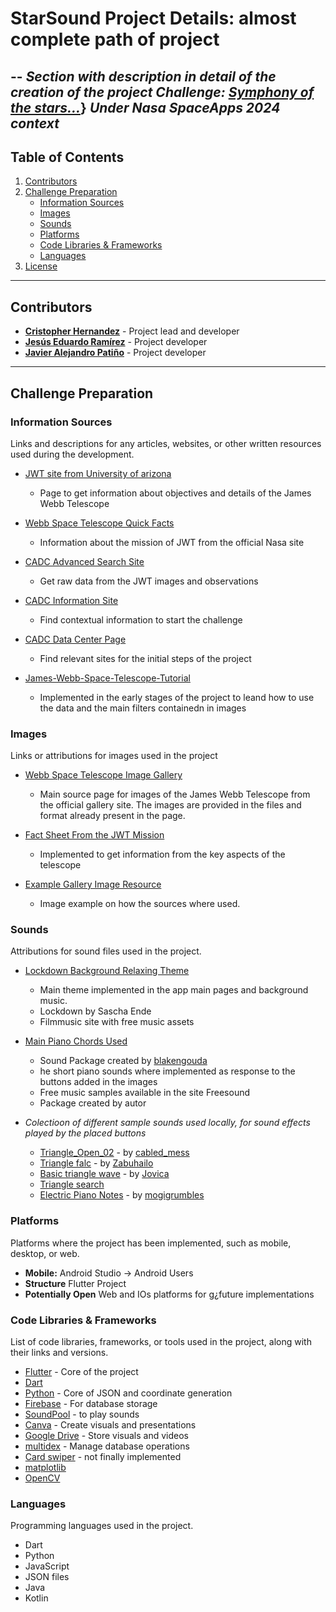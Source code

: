 # StarSound Project Details: almost complete path of project

--
*Section with description in detail of the creation of the project*
*Challenge: [Symphony of the stars...](https://www.spaceappschallenge.org/nasa-space-apps-2024/challenges/symphony-of-the-stars-harmonizing-the-james-webb-space-telescope-in-music-and-images/?tab=resources)*}
*Under Nasa SpaceApps 2024 context*
--

## Table of Contents
1. [Contributors](#contributors)
2. [Challenge Preparation](#challenge-preparation)
   - [Information Sources](#information-sources)
   - [Images](#images)
   - [Sounds](#sounds)
   - [Platforms](#platforms)
   - [Code Libraries & Frameworks](#code-libraries--frameworks)
   - [Languages](#languages)
3. [License](#license)

---

## Contributors
- [**Cristopher Hernandez**](https://github.com/Cristopher2874/) - Project lead and developer
- [**Jesús Eduardo Ramírez**](https://github.com/Jesus-e) - Project developer
- [**Javier Alejandro Patiño**](https://github.com/Alexpm3435) - Project developer

---

## Challenge Preparation

### Information Sources
Links and descriptions for any articles, websites, or other written resources used during the development.

- [JWT site from University of arizona](https://jwst.arizona.edu/)
  - Page to get information about objectives and details of the James Webb Telescope
  
- [Webb Space Telescope Quick Facts](https://webbtelescope.org/quick-facts)
  - Information about the mission of JWT from the official Nasa site

- [CADC Advanced Search Site](https://www.cadc-ccda.hia-iha.nrc-cnrc.gc.ca/en/search/?collection=JWST&noexec=true)
  - Get raw data from the JWT images and observations

- [CADC Information Site](https://www.cadc-ccda.hia-iha.nrc-cnrc.gc.ca/en/jwst/)
  - Find contextual information to start the challenge

- [CADC Data Center Page](https://www.cadc-ccda.hia-iha.nrc-cnrc.gc.ca/en/)
  - Find relevant sites for the initial steps of the project

- [James-Webb-Space-Telescope-Tutorial](https://github.com/asc-csa/James-Webb-Space-Telescope-Tutorial)
  - Implemented in the early stages of the project to leand how to use the data and the main filters containedn in images

### Images
Links or attributions for images used in the project

- [Webb Space Telescope Image Gallery](https://webbtelescope.org/images)
  - Main source page for images of the James Webb Telescope from the official gallery site. The images are provided in the files and format already present in the page.

- [Fact Sheet From the JWT Mission](https://science.nasa.gov/mission/webb/fact-sheet/)
  - Implemented to get information from the key aspects of the telescope

- [Example Gallery Image Resource](https://webbtelescope.org/contents/media/images/2024/124/01J06XYGEDEE86D1H9N5EJ9EG0?page=2&filterUUID=91dfa083-c258-4f9f-bef1-8f40c26f4c97)
  - Image example on how the sources where used.

### Sounds
Attributions for sound files used in the project.

- [Lockdown Background Relaxing Theme](https://filmmusic.io/en/song/7658-lockdown)
  - Main theme implemented in the app main pages and background music.
  - Lockdown by Sascha Ende
  - Filmmusic site with free music assets

- [Main Piano Chords Used](https://freesound.org/search/?q=piano+chords&f=grouping_pack%3A%2229677_Piano+Chords%22)
  - Sound Package created by [blakengouda](https://freesound.org/people/blakengouda/)
  - he short piano sounds where implemented as response to the buttons added in the images
  - Free music samples available in the site Freesound
  - Package created by autor
- *Colectioon of different sample sounds used locally, for sound effects played by the placed buttons*
  - [Triangle_Open_02](https://freesound.org/people/cabled_mess/sounds/349503/) - by [cabled_mess](https://freesound.org/people/cabled_mess/)
  - [Triangle falc](https://freesound.org/people/Zabuhailo/sounds/465634/) - by [Zabuhailo](https://freesound.org/people/Zabuhailo/)
  - [Basic triangle wave](https://freesound.org/people/Jovica/sounds/11300/) - by [Jovica](https://freesound.org/people/Jovica/)
  - [Triangle search](https://freesound.org/search/?q=triangle&f=&s=Automatic+by+relevance&si_tags=0&si_name=0&si_description=0&si_packname=0&si_sound_id=0&si_username=0&d0=0&d1=*&ig=0&r=0&g=1&dp=0&cm=0&mm=0)
  - [Electric Piano Notes](https://freesound.org/search/?q=Electric+piano&f=grouping_pack%3A%2229622_CS+80+ELECTRIC+PIANO%22) - by [mogigrumbles](https://freesound.org/people/mogigrumbles/)

### Platforms
Platforms where the project has been implemented, such as mobile, desktop, or web.

- **Mobile:** Android Studio -> Android Users
- **Structure** Flutter Project
- **Potentially Open** Web and IOs platforms for g¿future implementations
  
### Code Libraries & Frameworks
List of code libraries, frameworks, or tools used in the project, along with their links and versions.

- [Flutter](https://flutter.dev/) - Core of the project
- [Dart](https://dart.dev/)
- [Python](https://python.org/) - Core of JSON and coordinate generation
- [Firebase](https://firebase.google.com/) - For database storage
- [SoundPool](https://developer.android.com/reference/android/media/SoundPool#:~:text=SoundPool%20|%20Android%20Developers.%20Essentials.%20Gemini%20in%20Android%20Studio.%20Your) - to play sounds
- [Canva](https://www.canva.com/) - Create visuals and presentations
- [Google Drive](https://drive.google.com/) - Store visuals and videos
- [multidex](https://developer.android.com/build/multidex#kts) - Manage database operations
- [Card swiper](https://pub.dev/packages/card_swiper/example) - not finally implemented
- [matplotlib](https://pypi.org/project/matplotlib/)
- [OpenCV](https://pypi.org/project/opencv-python/)

### Languages
Programming languages used in the project.

- Dart
- Python
- JavaScript
- JSON files
- Java
- Kotlin